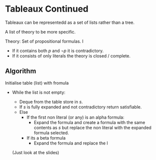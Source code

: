 # Tableaux Continued

Tableaux can be representedd as a set of lists rather than a tree.

A list of theory to be more specific.

Theory: Set of propositional formulas. I

* If it contains both $p$ and $\neg p$ it is contradictory.
* If it consists of only literals the theory is closed / complete.

## Algorithm

Initialise table (list) with fromula

* While the list is not empty:

  * Deque from the table store in $s$.
  * If $s$ is fully expanded and not contradictory return satisfiable.
  * Else 
    * If the first non literal (or any) is an alpha formula:
      * Expand the formula and create a formula with the same contents as $s$ but replace the non literal with the expanded formula selected.
    * If its a beta formula
      * Expand the formula and replace the l

  (Just look at the slides)





